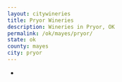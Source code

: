 ```yaml
---
layout: citywineries
title: Pryor Wineries
description: Wineries in Pryor, OK
permalink: /ok/mayes/pryor/
state: ok
county: mayes
city: pryor
---
```

-
